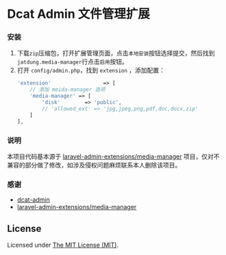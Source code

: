 # Dcat Admin 文件管理扩展
### 安装
1. 下载`zip`压缩包，打开扩展管理页面，点击`本地安装`按钮选择提交，然后找到` jatdung.media-manager`行点击`启用`按钮。
2. 打开 `config/admin.php`，找到 `extension` ，添加配置：
    ```php
    'extension'                 => [
        // 添加 meida-manager 选项
        'media-manager' => [
            'disk'        => 'public',
            // 'allowed_ext' => 'jpg,jpeg,png,pdf,doc,docx,zip'
        ]
    ],
    ```
   
### 说明
本项目代码基本源于 [laravel-admin-extensions/media-manager](https://github.com/laravel-admin-extensions/media-manager) 项目，仅对不兼容的部分做了修改，如涉及侵权问题麻烦联系本人删除该项目。

### 感谢
- [dcat-admin](https://github.com/jqhph/dcat-admin)
- [laravel-admin-extensions/media-manager](https://github.com/laravel-admin-extensions/media-manager)

License
------------
Licensed under [The MIT License (MIT)](LICENSE).


